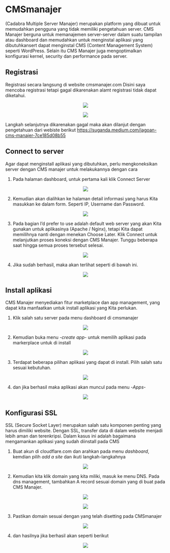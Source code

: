 # CMSmanajer
(Cadabra Multiple Server Manajer) merupakan platform yang dibuat untuk memudahkan pengguna yang tidak memiliki pengetahuan server. CMS Manajer berguna untuk memanajemen server-server dalam suatu tampilan atau dashboard dan memudahkan untuk menginstal aplikasi yang dibutuhkansert dapat menginstal CMS (Content Management System) seperti WordPress. Selain itu CMS Manajer juga mengoptimalkan konfigurasi kernel, security dan performance pada server.

## Registrasi
Registrasi secara langsung di website cmsmanajer.com 
Disini saya mencoba registrasi tetapi gagal dikarenakan alamt registrasi tidak dapat diketahui.
<p align="center">
  <img src="https://github.com/rifaicham/dumbways-report/blob/main/week-3/assets/gagalregist.jpg" />
</p>
<p align="center">
  <img src="https://github.com/rifaicham/dumbways-report/blob/main/week-3/assets/registgagal.jpg" />
</p>

Langkah selanjutnya dikarenakan gagal maka akan dilanjut dengan pengetahuan dari webiste berikut https://suganda.medium.com/jagoan-cms-manajer-7ce185d08b55

## Connect to server
Agar dapat menginstall aplikasi yang dibutuhkan, perlu mengkoneksikan server dengan CMS manajer untuk melakukannya dengan cara
1. Pada halaman dashboard, untuk pertama kali klik Connect Server
<p align="center">
  <img src="https://github.com/rifaicham/dumbways-report/blob/main/week-3/assets/cms1.png" />
</p>

2. Kemudian akan dialihkan ke halaman detail informasi yang harus Kita masukkan ke dalam form. Seperti IP, Username dan Password.
<p align="center">
  <img src="https://github.com/rifaicham/dumbways-report/blob/main/week-3/assets/cms2.png" />
</p>

3. Pada bagian I’d prefer to use adalah default web server yang akan Kita gunakan untuk aplikasinya (Apache / Nginx), tetapi Kita dapat memilihnya nanti dengan menekan Choose Later.
Klik Connect untuk melanjutkan proses koneksi dengan CMS Manajer. Tunggu beberapa saat hingga semua proses tersebut selesai.
<p align="center">
  <img src="https://github.com/rifaicham/dumbways-report/blob/main/week-3/assets/cms3.png" />
</p>

4. Jika sudah berhasil, maka akan terlihat seperti di bawah ini.
<p align="center">
  <img src="https://github.com/rifaicham/dumbways-report/blob/main/week-3/assets/cms4.png" />
</p>

## Install aplikasi
CMS Manajer menyediakan fitur marketplace dan app management, yang dapat kita manfaatkan untuk install aplikasi yang Kita perlukan.
1. Klik salah satu server pada menu dashboard di cmsmanajer
<p align="center">
  <img src="https://github.com/rifaicham/dumbways-report/blob/main/week-3/assets/apps1.png" />
</p>

2. Kemudian buka menu -*create app*- untuk memilih aplikasi pada markerplace untuk di install
<p align="center">
  <img src="https://github.com/rifaicham/dumbways-report/blob/main/week-3/assets/apps2.png" />
</p>

3. Terdapat beberapa pilihan aplikasi yang dapat di install. Pilih salah satu sesuai kebutuhan. 
<p align="center">
  <img src="https://github.com/rifaicham/dumbways-report/blob/main/week-3/assets/apps3.png" />
</p>

4. dan jika berhasil maka aplikasi akan muncul pada menu -*Apps*-
<p align="center">
  <img src="https://github.com/rifaicham/dumbways-report/blob/main/week-3/assets/apps4.png" />
</p>


## Konfigurasi SSL
SSL (Secure Socket Layer) merupakan salah satu komponen penting yang harus dimiliki website. Dengan SSL, transfer data di dalam website menjadi lebih aman dan terenkripsi. Dalam kasus ini adalah bagaimana mengamankan aplikasi yang sudah diinstall pada CMS
1. Buat akun di cloudflare.com dan arahkan pada menu *dashboard*, kemdian pilih *add a site* dan ikuti langkah-langkahnya
<p align="center">
  <img src="https://github.com/rifaicham/dumbways-report/blob/main/week-3/assets/ssl1.png" />
</p>

2. Kemudian kita klik domain yang kita miliki, masuk ke menu DNS. Pada dns management, tambahkan A record sesuai domain yang di buat pada CMS Manajer.
<p align="center">
  <img src="https://github.com/rifaicham/dumbways-report/blob/main/week-3/assets/ssl2.png" />
</p>
<p align="center">
  <img src="https://github.com/rifaicham/dumbways-report/blob/main/week-3/assets/ssl2.1.png" />
</p>

3. Pastikan domain sesuai dengan yang telah disetting pada CMSmanajer
<p align="center">
  <img src="https://github.com/rifaicham/dumbways-report/blob/main/week-3/assets/ssl3.png" />
</p>

4. dan hasilnya jika berhasil akan seperti berikut
<p align="center">
  <img src="https://github.com/rifaicham/dumbways-report/blob/main/week-3/assets/ssl4.png" />
</p>
